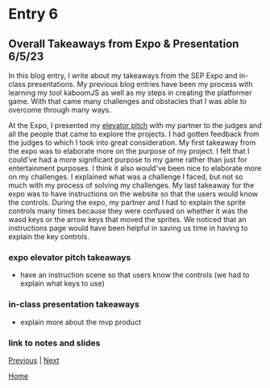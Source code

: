 # Entry 6
## Overall Takeaways from Expo & Presentation 6/5/23

In this blog entry, I write about my takeaways from the SEP Expo and in-class presentations. My previous blog entries have been my process with learning my tool kaboomJS as well as my steps in creating the platformer game. With that came many challenges and obstacles that I was able to overcome through many ways. 

At the Expo, I presented my [elevator pitch](https://docs.google.com/document/d/1R5sjzSzh33M7WFdKRbCtdJZ2B6g0s9FB2f_MuTxbcFE/edit?usp=sharing) with my partner to the judges and all the people that came to explore the projects. I had gotten feedback from the judges to which I took into great consideration. My first takeaway from the expo was to elaborate more on the purpose of my project. I felt that I could've had a more significant purpose to my game rather than just for entertainment purposes. I think it also would've been nice to elaborate more on my challenges. I explained what was a challenge I faced, but not so much with my process of solving my challenges. My last takeaway for the expo was to have instructions on the website so that the users would know the controls. During the expo, my partner and I had to explain the sprite controls many times because they were confused on whether it was the wasd keys or the arrow keys that moved the sprites. We noticed that an instructions page would have been helpful in saving us time in having to explain the key controls.


### expo elevator pitch takeaways
* have an instruction scene so that users know the controls (we had to explain what keys to use)

### in-class presentation takeaways
* explain more about the mvp product
### link to notes and slides
[Previous](entry05.md) | [Next](entry07.md)

[Home](../README.md)
